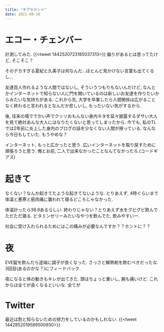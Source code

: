 ```yaml
---
title: "ギアセカンド"
date: 2021-09-28
---
```


# エコー・チェンバー
計測してみた.
{{<tweet 1442520723185037313>}}
偏りがあるとは思ってたけど, そこそこ？

そのデカすぎる夏紀と久美子は何なんだ...ほとんど見かけない言葉も出てくるし...

友達百人作れるような人間ではないし, そういうつもりもないんだけど, なんとかインターネットで知らない人に門を開いているのは新しいお友達を作りたいからみたいな気持ちがある. これから先, 大学を卒業したら人間関係は広がることなく終わると言われるとなんだか悲しいし, もったいない気がするから.

後, 往来の場ででかい声でクッソおもんない身内ネタを延々披露するダサい大人を見て絶対あんな大人にはなりたくないと思ってしまったから. 今でも, 私のTLでは2年前に炎上した身内のブログの話を少なくない人間が擦っている. なんなら今日もしていた. もうやめな？

インターネット, もっと広かったと思う. 広いインターネットを取り戻すために頑張ろうと思う. 俺とお前, 二人で出来なかったことなんてなかったろ.(コードギアス)
# 起きて
なくない？なんか起きてたような起きてないような. とりあえず, 4時ぐらいまで体温と悪寒と筋肉痛に襲われて寝るどころじゃなかった.

体温計ったら38.9あるらしい. 終わりじゃない？とりあえず水をグビグビ飲んでただただ寝る. ビタミンゼリーみたいなやつを飲んでた. 飲みやすいー.

社会に受け入れられるためにはこの痛みが必要なんですか？？ホントに？？

# 夜
EVE錠を飲んだら途端に調子が良くなった. さっさと解熱剤を飲むべきだったな. 3回目(あるのかな？)にフィードバック.

夜になると体の動きもキレが出てきた. 頭はちょっと重いし, 腕も痛いけど. これからは全てが良くなるといいな. 全てが

# Twitter
最近は割と知らないための努力をしているのかもしれない.
{{<tweet 1442852019589500930>}}